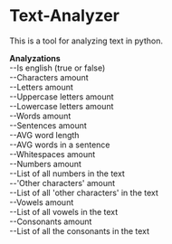 # Text-Analyzer
This is a tool for analyzing text in python.

**Analyzations**  
--Is english (true or false)  
--Characters amount  
--Letters amount  
--Uppercase letters amount  
--Lowercase letters amount  
--Words amount  
--Sentences amount  
--AVG word length  
--AVG words in a sentence  
--Whitespaces amount  
--Numbers amount  
--List of all numbers in the text  
--'Other characters' amount  
--List of all 'other characters' in the text  
--Vowels amount  
--List of all vowels in the text  
--Consonants amount  
--List of all the consonants in the text  
